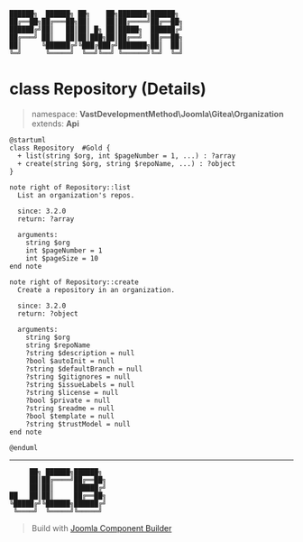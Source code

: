 ```
██████╗  ██████╗ ██╗    ██╗███████╗██████╗
██╔══██╗██╔═══██╗██║    ██║██╔════╝██╔══██╗
██████╔╝██║   ██║██║ █╗ ██║█████╗  ██████╔╝
██╔═══╝ ██║   ██║██║███╗██║██╔══╝  ██╔══██╗
██║     ╚██████╔╝╚███╔███╔╝███████╗██║  ██║
╚═╝      ╚═════╝  ╚══╝╚══╝ ╚══════╝╚═╝  ╚═╝
```
# class Repository (Details)
> namespace: **VastDevelopmentMethod\Joomla\Gitea\Organization**
> extends: **Api**
```uml
@startuml
class Repository  #Gold {
  + list(string $org, int $pageNumber = 1, ...) : ?array
  + create(string $org, string $repoName, ...) : ?object
}

note right of Repository::list
  List an organization's repos.

  since: 3.2.0
  return: ?array
  
  arguments:
    string $org
    int $pageNumber = 1
    int $pageSize = 10
end note

note right of Repository::create
  Create a repository in an organization.

  since: 3.2.0
  return: ?object
  
  arguments:
    string $org
    string $repoName
    ?string $description = null
    ?bool $autoInit = null
    ?string $defaultBranch = null
    ?string $gitignores = null
    ?string $issueLabels = null
    ?string $license = null
    ?bool $private = null
    ?string $readme = null
    ?bool $template = null
    ?string $trustModel = null
end note
 
@enduml
```

---
```
     ██╗ ██████╗██████╗
     ██║██╔════╝██╔══██╗
     ██║██║     ██████╔╝
██   ██║██║     ██╔══██╗
╚█████╔╝╚██████╗██████╔╝
 ╚════╝  ╚═════╝╚═════╝
```
> Build with [Joomla Component Builder](https://git.vdm.dev/joomla/Component-Builder)

